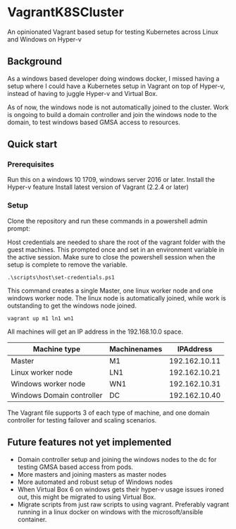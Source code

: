 # VagrantK8SCluster

An opinionated Vagrant based setup for testing Kubernetes across Linux and Windows on Hyper-v

## Background

As a windows based developer doing windows docker, I missed having a setup where I could have a Kubernetes setup in Vagrant on top of Hyper-v, instead of having to juggle Hyper-v and Virtual Box.

As of now, the windows node is not automatically joined to the cluster. Work is ongoing to build a domain controller and join the windows node to the domain, to test windows based GMSA access to resources.

## Quick start

### Prerequisites

Run this on a windows 10 1709, windows server 2016 or later.
Install the Hyper-v feature
Install latest version of Vagrant (2.2.4 or later)

### Setup

Clone the repository and run these commands in a powershell admin prompt:

Host credentials are needed to share the root of the vagrant folder with the guest machines. This prompted once and set in an environment variable in the active session. Make sure to close the powershell session when the setup is complete to remove the variable.

`.\scripts\host\set-credentials.ps1`

This command creates a single Master, one linux worker node and one windows worker node. The linux node is automatically joined, while work is outstanding to get the windows node joined.

`vagrant up m1 ln1 wn1`

All machines will get an IP address in the 192.168.10.0 space.

|Machine type           |Machinenames  |IPAddress  |
|---------              |---------|---------|
| Master                |M1       |192.162.10.11|
| Linux worker node     |LN1      |192.162.10.21|
| Windows worker node  |WN1       |192.162.10.31|
| Windows Domain controller|DC    |192.162.10.40|

The Vagrant file supports 3 of each type of machine, and one domain controller for testing failover and scaling scenarios.

## Future features not yet implemented

* Domain controller setup and joining the windows nodes to the dc for testing GMSA based access from pods.
* More masters and joining masters as master nodes
* More automated and robust setup of Windows nodes
* When Virtual Box 6 on windows gets their hyper-v usage issues ironed out, this might be migrated to using Virtual Box.
* Migrate scripts from just raw scripts to using vagrant. Preferably vagrant running in a linux docker on windows with the microsoft/ansible container.